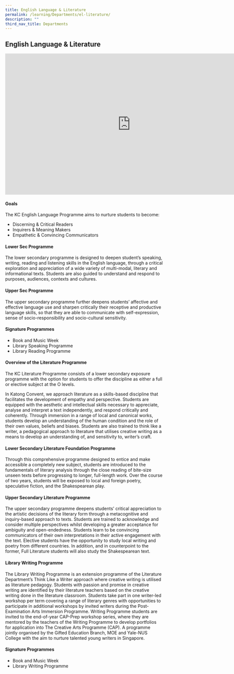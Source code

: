 ```yaml
---
title: English Language & Literature
permalink: /learning/Departments/el-literature/
description: ""
third_nav_title: Departments
---
```

## English Language &amp; Literature

<iframe allowfullscreen="true" height="450" width="800" frameborder="0" src="https://docs.google.com/presentation/d/e/2PACX-1vQT8oIod91qsnOkxCB6_tAfuc2yZor6iEbslPmpHo2NRbDQ9c41odAR7Aj6UponJM97b59GlnbSCKex/embed?start=false&amp;loop=false&amp;delayms=3000"></iframe>


#### Goals

The KC English Language Programme aims to nurture students to become:

*   Discerning &amp; Critical Readers
*   Inquirers &amp; Meaning Makers
*   Empathetic &amp; Convincing Communicators

#### Lower Sec Programme

The lower secondary programme is designed to deepen student’s speaking, writing, reading and listening skills in the English language, through a critical exploration and appreciation of a wide variety of multi-modal, literary and informational texts. Students are also guided to understand and respond to purposes, audiences, contexts and cultures.

#### Upper Sec Programme

The upper secondary programme further deepens students’ affective and effective language use and sharpen critically their receptive and productive language skills, so that they are able to communicate with self-expression, sense of socio-responsibility and socio-cultural sensitivity.

#### Signature Programmes

*   Book and Music Week
*   Library Speaking Programme
*   Library Reading Programme

#### Overview of the Literature Programme

The KC Literature Programme consists of a lower secondary exposure programme with the option for students to offer the discipline as either a full or elective subject at the O levels.

In Katong Convent, we approach literature as a skills-based discipline that facilitates the development of empathy and perspective. Students are equipped with the aesthetic and intellectual skills necessary to appreciate, analyse and interpret a text independently, and respond critically and coherently. Through immersion in a range of local and canonical works, students develop an understanding of the human condition and the role of their own values, beliefs and biases. Students are also trained to think like a writer, a pedagogical approach to literature that utilises creative writing as a means to develop an understanding of, and sensitivity to, writer’s craft.

#### Lower Secondary Literature Foundation Programme

Through this comprehensive programme designed to entice and make accessible a completely new subject, students are introduced to the fundamentals of literary analysis through the close reading of bite-size unseen texts before progressing to longer, full-length work. Over the course of two years, students will be exposed to local and foreign poetry, speculative fiction, and the Shakespearean play.

#### Upper Secondary Literature Programme

The upper secondary programme deepens students’ critical appreciation to the artistic decisions of the literary form through a metacognitive and inquiry-based approach to texts. Students are trained to acknowledge and consider multiple perspectives whilst developing a greater acceptance for ambiguity and open-endedness. Students learn to be convincing communicators of their own interpretations in their active engagement with the text. Elective students have the opportunity to study local writing and poetry from different countries. In addition, and in counterpoint to the former, Full Literature students will also study the Shakespearean text.

#### Library Writing Programme

The Library Writing Programme is an extension programme of the Literature Department’s Think Like a Writer approach where creative writing is utilised as literature pedagogy. Students with passion and promise in creative writing are identified by their literature teachers based on the creative writing done in the literature classroom. Students take part in one writer-led workshop per term covering a range of literary genres with opportunities to participate in additional workshops by invited writers during the Post-Examination Arts Immersion Programme. Writing Programme students are invited to the end-of-year CAP-Prep workshop series, where they are mentored by the teachers of the Writing Programme to develop portfolios for application into The Creative Arts Programme (CAP). A programme jointly organised by the Gifted Education Branch, MOE and Yale-NUS College with the aim to nurture talented young writers in Singapore.

#### Signature Programmes

*   Book and Music Week
*   Library Writing Programme
